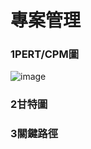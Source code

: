 # 專案管理 
### 1PERT/CPM圖
![image](https://github.com/kweiliung/C110118205/assets/145426911/bc23ea44-43e4-42c8-8340-cd78e46e1585)


### 2甘特圖
### 3關鍵路徑
